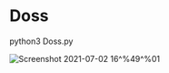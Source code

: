 # Doss

python3 Doss.py

![Screenshot 2021-07-02 16^%49^%01](https://user-images.githubusercontent.com/86835225/124327150-e0554d80-db9c-11eb-9414-6e3b46291f6f.png)
